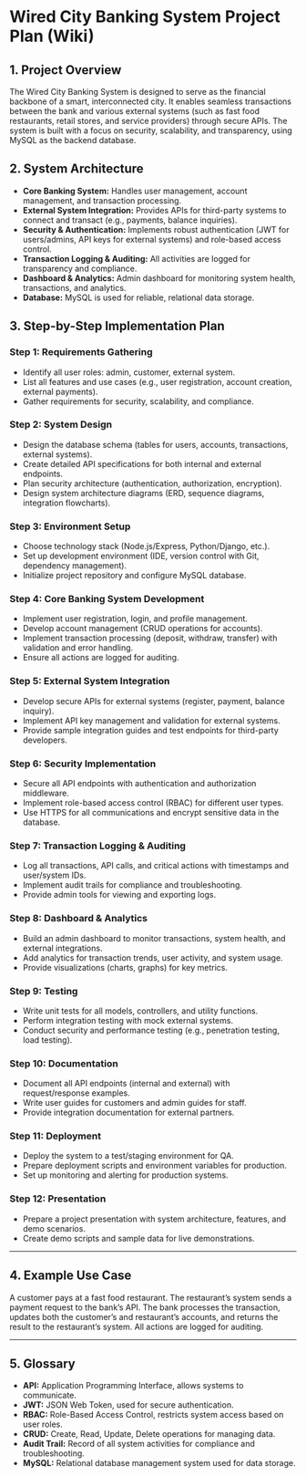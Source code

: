 # Wired City Banking System Project Plan (Wiki)

## 1. Project Overview
The Wired City Banking System is designed to serve as the financial backbone of a smart, interconnected city. It enables seamless transactions between the bank and various external systems (such as fast food restaurants, retail stores, and service providers) through secure APIs. The system is built with a focus on security, scalability, and transparency, using MySQL as the backend database.

## 2. System Architecture
- **Core Banking System:** Handles user management, account management, and transaction processing.
- **External System Integration:** Provides APIs for third-party systems to connect and transact (e.g., payments, balance inquiries).
- **Security & Authentication:** Implements robust authentication (JWT for users/admins, API keys for external systems) and role-based access control.
- **Transaction Logging & Auditing:** All activities are logged for transparency and compliance.
- **Dashboard & Analytics:** Admin dashboard for monitoring system health, transactions, and analytics.
- **Database:** MySQL is used for reliable, relational data storage.

## 3. Step-by-Step Implementation Plan

### Step 1: Requirements Gathering
- Identify all user roles: admin, customer, external system.
- List all features and use cases (e.g., user registration, account creation, external payments).
- Gather requirements for security, scalability, and compliance.

### Step 2: System Design
- Design the database schema (tables for users, accounts, transactions, external systems).
- Create detailed API specifications for both internal and external endpoints.
- Plan security architecture (authentication, authorization, encryption).
- Design system architecture diagrams (ERD, sequence diagrams, integration flowcharts).

### Step 3: Environment Setup
- Choose technology stack (Node.js/Express, Python/Django, etc.).
- Set up development environment (IDE, version control with Git, dependency management).
- Initialize project repository and configure MySQL database.

### Step 4: Core Banking System Development
- Implement user registration, login, and profile management.
- Develop account management (CRUD operations for accounts).
- Implement transaction processing (deposit, withdraw, transfer) with validation and error handling.
- Ensure all actions are logged for auditing.

### Step 5: External System Integration
- Develop secure APIs for external systems (register, payment, balance inquiry).
- Implement API key management and validation for external systems.
- Provide sample integration guides and test endpoints for third-party developers.

### Step 6: Security Implementation
- Secure all API endpoints with authentication and authorization middleware.
- Implement role-based access control (RBAC) for different user types.
- Use HTTPS for all communications and encrypt sensitive data in the database.

### Step 7: Transaction Logging & Auditing
- Log all transactions, API calls, and critical actions with timestamps and user/system IDs.
- Implement audit trails for compliance and troubleshooting.
- Provide admin tools for viewing and exporting logs.

### Step 8: Dashboard & Analytics
- Build an admin dashboard to monitor transactions, system health, and external integrations.
- Add analytics for transaction trends, user activity, and system usage.
- Provide visualizations (charts, graphs) for key metrics.

### Step 9: Testing
- Write unit tests for all models, controllers, and utility functions.
- Perform integration testing with mock external systems.
- Conduct security and performance testing (e.g., penetration testing, load testing).

### Step 10: Documentation
- Document all API endpoints (internal and external) with request/response examples.
- Write user guides for customers and admin guides for staff.
- Provide integration documentation for external partners.

### Step 11: Deployment
- Deploy the system to a test/staging environment for QA.
- Prepare deployment scripts and environment variables for production.
- Set up monitoring and alerting for production systems.

### Step 12: Presentation
- Prepare a project presentation with system architecture, features, and demo scenarios.
- Create demo scripts and sample data for live demonstrations.

---

## 4. Example Use Case
A customer pays at a fast food restaurant. The restaurant’s system sends a payment request to the bank’s API. The bank processes the transaction, updates both the customer’s and restaurant’s accounts, and returns the result to the restaurant’s system. All actions are logged for auditing.

---

## 5. Glossary
- **API:** Application Programming Interface, allows systems to communicate.
- **JWT:** JSON Web Token, used for secure authentication.
- **RBAC:** Role-Based Access Control, restricts system access based on user roles.
- **CRUD:** Create, Read, Update, Delete operations for managing data.
- **Audit Trail:** Record of all system activities for compliance and troubleshooting.
- **MySQL:** Relational database management system used for data storage.
